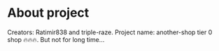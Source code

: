# About project
Creators: Ratimir838 and triple-raze.
Project name: another-shop 
tier 0 shop 🔥🔥🔥. But not for long time...
